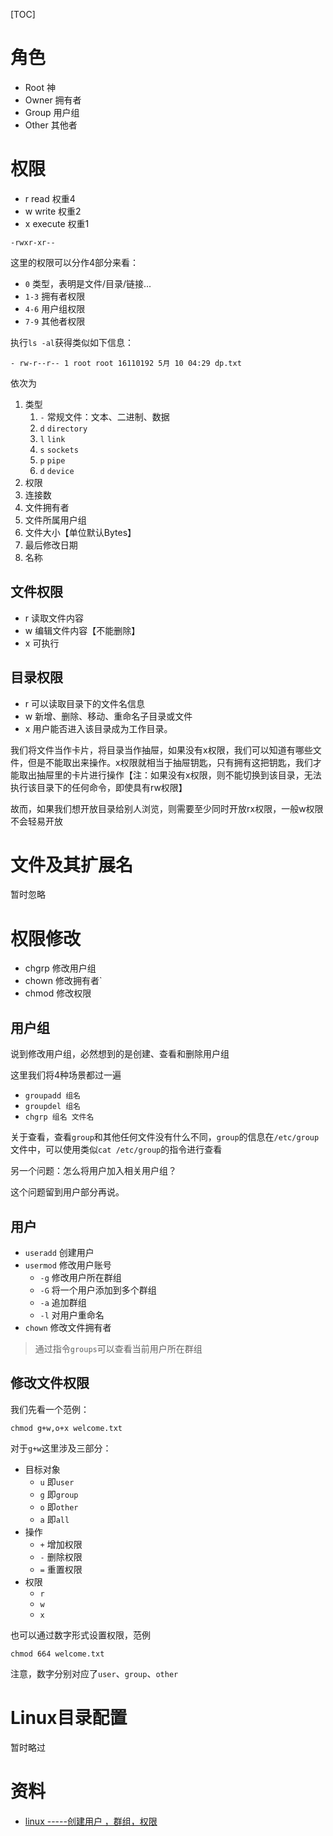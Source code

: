 [TOC]

# 角色
- Root 神
- Owner 拥有者
- Group 用户组
- Other 其他者

# 权限
- r read 权重4
- w write 权重2
- x execute 权重1

``` 
-rwxr-xr--
```
这里的权限可以分作4部分来看：
- `0` 类型，表明是文件/目录/链接...
- `1-3` 拥有者权限
- `4-6` 用户组权限
- `7-9` 其他者权限

执行`ls -al`获得类似如下信息：
```
- rw-r--r-- 1 root root 16110192 5月 10 04:29 dp.txt
```
依次为
1. 类型
   1. `-` 常规文件：文本、二进制、数据
   2. `d` `directory`
   3. `l` `link`
   4. `s` `sockets`
   5. `p` `pipe`
   6. `d` `device`
2. 权限
3. 连接数
4. 文件拥有者
5. 文件所属用户组
6. 文件大小【单位默认Bytes】
7. 最后修改日期
8. 名称

## 文件权限
- r 读取文件内容
- w 编辑文件内容【不能删除】
- x 可执行

## 目录权限
- r 可以读取目录下的文件名信息
- w 新增、删除、移动、重命名子目录或文件
- x 用户能否进入该目录成为工作目录。

我们将文件当作卡片，将目录当作抽屉，如果没有x权限，我们可以知道有哪些文件，但是不能取出来操作。x权限就相当于抽屉钥匙，只有拥有这把钥匙，我们才能取出抽屉里的卡片进行操作【注：如果没有x权限，则不能切换到该目录，无法执行该目录下的任何命令，即使具有rw权限】

故而，如果我们想开放目录给别人浏览，则需要至少同时开放rx权限，一般w权限不会轻易开放

# 文件及其扩展名
暂时忽略

# 权限修改
- chgrp 修改用户组
- chown 修改拥有者`
- chmod 修改权限

## 用户组
说到修改用户组，必然想到的是创建、查看和删除用户组

这里我们将4种场景都过一遍
- `groupadd 组名`
- `groupdel 组名`
- `chgrp 组名 文件名`

关于查看，查看`group`和其他任何文件没有什么不同，`group`的信息在`/etc/group`文件中，可以使用类似`cat /etc/group`的指令进行查看

另一个问题：怎么将用户加入相关用户组？

这个问题留到用户部分再说。

## 用户
- `useradd` 创建用户
- `usermod` 修改用户账号
  - `-g` 修改用户所在群组
  - `-G` 将一个用户添加到多个群组
  - `-a` 追加群组
  - `-l` 对用户重命名
- `chown` 修改文件拥有者

> 通过指令`groups`可以查看当前用户所在群组

## 修改文件权限
我们先看一个范例：
```
chmod g+w,o+x welcome.txt
```
对于`g+w`这里涉及三部分：
- 目标对象
  - `u` 即`user`
  - `g` 即`group`
  - `o` 即`other`
  - `a` 即`all`
- 操作
  - `+` 增加权限
  - `-` 删除权限
  - `=` 重置权限
- 权限
  - `r`
  - `w`
  - `x`

也可以通过数字形式设置权限，范例
```
chmod 664 welcome.txt
```
注意，数字分别对应了`user`、`group`、`other`

# Linux目录配置
暂时略过

# 资料
- [linux -----创建用户 ，群组，权限](https://blog.csdn.net/py_method/article/details/103364504)
